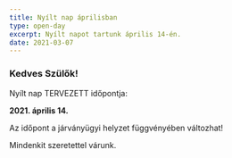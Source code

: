 ```yaml
---
title: Nyílt nap áprilisban
type: open-day
excerpt: Nyílt napot tartunk április 14-én.
date: 2021-03-07
---
```


### Kedves Szülők!

Nyílt nap TERVEZETT időpontja:

**2021. április 14.**

Az időpont a járványügyi helyzet függvényében változhat!

Mindenkit szeretettel várunk.